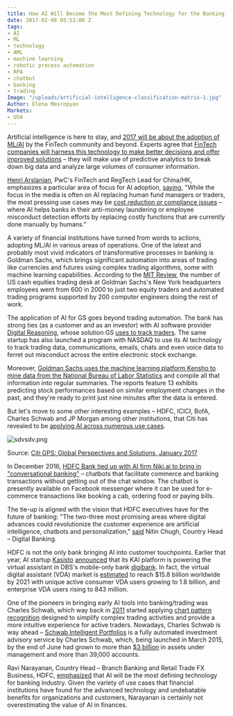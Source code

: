 ```yaml
---
title: How AI Will Become the Most Defining Technology for the Banking Industry
date: 2017-02-08 05:52:00 Z
tags:
- AI
- ML
- technology
- AML
- machine learning
- robotic process automation
- RPA
- chatbot
- banking
- trading
Image: "/uploads/artificial-intelligence-classification-matrix-1.jpg"
Author: Elena Mesropyan
Markets:
- USA
---
```


Artificial intelligence is here to stay, and [2017 will be about the adoption of ML/AI](https://letstalkpayments.com/stormy-sea-of-fraud-in-2017/) by the FinTech community and beyond. Experts agree that [FinTech companies will harness this technology to make better decisions and offer improved solutions](https://letstalkpayments.com/hottest-fintech-trends-2017/) – they will make use of predictive analytics to break down big data and analyze large volumes of consumer information.

[Henri Arslanian](https://www.linkedin.com/in/regtech/), PwC's FinTech and RegTech Lead for China/HK, emphasizes a particular area of focus for AI adoption, [saying](https://letstalkpayments.com/10-fintech-predictions-for-asia-in-2017/), "While the focus in the media is often on AI replacing human fund managers or traders, the most pressing use cases may be [cost reduction or compliance issues](https://letstalkpayments.com/application-of-ai-in-regtech/) – where AI helps banks in their anti-money laundering or employee misconduct detection efforts by replacing costly functions that are currently done manually by humans."

A variety of financial institutions have turned from words to actions, adopting ML/AI in various areas of operations. One of the latest and probably most vivid indicators of transformative processes in banking is Goldman Sachs, which brings significant automation into areas of trading like currencies and futures using complex trading algorithms, some with machine learning capabilities. According to the [MIT Review](https://www.technologyreview.com/s/603431/as-goldman-embraces-automation-even-the-masters-of-the-universe-are-threatened/), the number of US cash equities trading desk at Goldman Sachs's New York headquarters employees went from 600 in 2000 to just two equity traders and automated trading programs supported by 200 computer engineers doing the rest of work.

The application of AI for GS goes beyond trading automation. The bank has strong ties (as a customer and as an investor) with AI software provider [Digital Reasoning](http://www.digitalreasoning.com/), whose solution GS [uses to track traders](http://www.forbes.com/sites/antoinegara/2016/11/07/wall-streets-big-brother-the-startup-goldman-sachs-and-steve-cohen-are-using-to-track-traders/#4138c6e3b13e). The same startup has also launched a program with NASDAQ to use its AI technology to track trading data, communications, emails, chats and even voice data to ferret out misconduct across the entire electronic stock exchange.

Moreover, [Goldman Sachs uses the machine learning platform Kensho to mine data from the National Bureau of Labor Statistics](https://www.nytimes.com/2016/02/28/magazine/the-robots-are-coming-for-wall-street.html?_r=0) and compile all that information into regular summaries. The reports feature 13 exhibits predicting stock performances based on similar employment changes in the past, and they're ready to print just nine minutes after the data is entered.

But let's move to some other interesting examples – HDFC, ICICI, BofA, Charles Schwab and JP Morgan among other institutions, that Citi has revealed to be [applying AI across numerous use cases](https://letstalkpayments.com/applying-ai-for-a-better-tomorrow/).

![sdvsdv.png](/uploads/sdvsdv.png)

Source: [Citi GPS: Global Perspectives and Solutions, January 2017](https://ir.citi.com/5X%2BQYT5l2T%2BYUV4%2FL%2FhUjyK%2B0cD27TLg380o6tX3OwKdy7TrZXEKM9ByXlGUuCvXEjpUnEPhKoU%3D)

In December 2016, [HDFC Bank tied up with AI firm Niki.ai to bring in "conversational banking"](http://economictimes.indiatimes.com/small-biz/startups/hdfc-bank-nikiai-tie-up-for-chatbot-banking/articleshow/56214957.cms) – chatbots that facilitate commerce and banking transactions without getting out of the chat window. The chatbot is presently available on Facebook messenger where it can be used for e-commerce transactions like booking a cab, ordering food or paying bills.

The tie-up is aligned with the vision that HDFC executives have for the future of banking: "The two-three most promising areas where digital advances could revolutionize the customer experience are artificial intelligence, chatbots and personalization," [said](https://www.hdfcbank.com/htdocs/aboutus/News_Room/pdf/MEDIA_COVERAGE_Mr_Nitin_Chugh_This_is_how_future_of_digital_banking_looks_like.pdf) Nitin Chugh, Country Head – Digital Banking.

HDFC is not the only bank bringing AI into customer touchpoints. Earlier that year, AI startup [Kasisto](http://kasisto.com/) [announced](http://kasisto.com/ai-driven-virtual-assistant-from-kasisto-powers-indias-first-mobile-only-bank/) that its KAI platform is powering the virtual assistant in DBS's mobile-only bank [digibank](https://www.dbs.com/digibank/in). In fact, the virtual digital assistant (VDA) market is [estimated](https://ir.citi.com/5X%2BQYT5l2T%2BYUV4%2FL%2FhUjyK%2B0cD27TLg380o6tX3OwKdy7TrZXEKM9ByXlGUuCvXEjpUnEPhKoU%3D) to reach $15.8 billion worldwide by 2021 with unique active consumer VDA users growing to 1.8 billion, and enterprise VDA users rising to 843 million.

One of the pioneers in bringing early AI tools into banking/trading was Charles Schwab, which way back in [2011](http://pressroom.aboutschwab.com/press-release/schwab-investor-services-news/charles-schwab-launch-new-platform-active-traders) started applying [chart pattern recognition](http://www.schwab.com/public/schwab/nn/articles/Automated-Chart-Pattern-Recognition) designed to simplify complex trading activities and provide a more intuitive experience for active traders. Nowadays, Charles Schwab is way ahead – [Schwab Intelligent Portfolios](https://intelligent.schwab.com/) is a fully automated investment advisory service by Charles Schwab, which, being launched in March 2015, by the end of June had grown to more than [$3 billion](http://etfdb.com/interviews/schwab-intelligent-portfolios/) in assets under management and more than 39,000 accounts.

Ravi Narayanan, Country Head – Branch Banking and Retail Trade FX Business, HDFC, [emphasized](https://www.hdfcbank.com/htdocs/aboutus/News_Room/pdf/ET-aug022016.pdf) that AI will be the most defining technology for banking industry. Given the variety of use cases that financial institutions have found for the advanced technology and undebatable benefits for organizations and customers, Narayanan is certainly not overestimating the value of AI in finances.